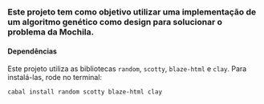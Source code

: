 ### Este projeto tem como objetivo utilizar uma implementação de um algoritmo genético como design para solucionar o problema da Mochila.

#### Dependências

Este projeto utiliza as bibliotecas `random`, `scotty`, `blaze-html` e `clay`. Para instalá-las, rode no terminal:

```
cabal install random scotty blaze-html clay
```
